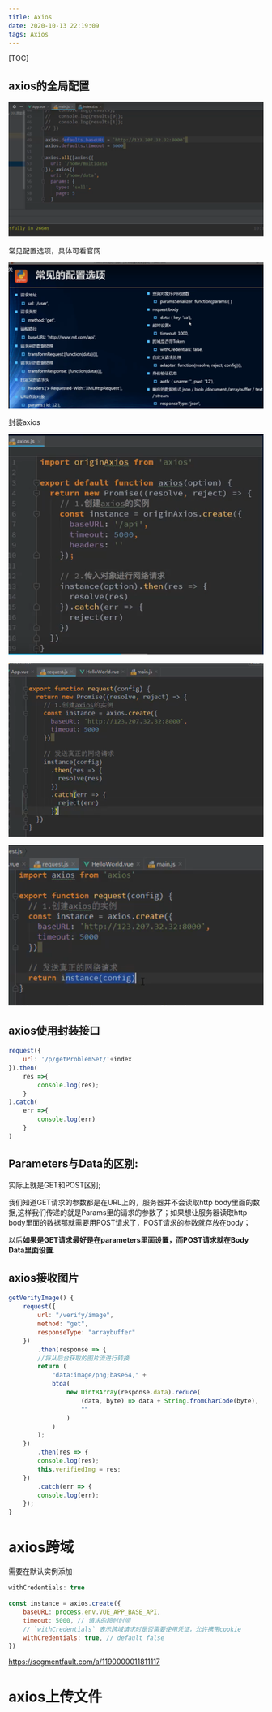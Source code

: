 ```yaml
---
title: Axios
date: 2020-10-13 22:19:09
tags: Axios
---
```

[TOC]

## axios的全局配置

![1570541353621](imgs\1570541353621.png)

常见配置选项，具体可看官网

![1570541513944](imgs\1570541513944.png)

封装axios

![1570542920896](imgs\1570542920896.png)

![1570542391146](imgs\1570542391146.png)

![1570542483129](imgs\1570542483129.png)



## axios使用封装接口

```js
request({
    url: '/p/getProblemSet/'+index
}).then(
    res =>{
        console.log(res);
    }
).catch(
    err =>{
        console.log(err)
    }
)
```

## Parameters与Data的区别:

实际上就是GET和POST区别;

我们知道GET请求的参数都是在URL上的，服务器并不会读取http body里面的数据,这样我们传递的就是Params里的请求的参数了；如果想让服务器读取http body里面的数据那就需要用POST请求了，POST请求的参数就存放在body；

以后**如果是GET请求最好是在parameters里面设置，而POST请求就在Body Data里面设置**.



## axios接收图片

```js
getVerifyImage() {
    request({
        url: "/verify/image",
        method: "get",
        responseType: "arraybuffer"
    })
        .then(response => {
        //将从后台获取的图片流进行转换
        return (
            "data:image/png;base64," +
            btoa(
                new Uint8Array(response.data).reduce(
                    (data, byte) => data + String.fromCharCode(byte),
                    ""
                )
            )
        );
    })
        .then(res => {
        console.log(res);
        this.verifiedImg = res;
    })
        .catch(err => {
        console.log(err);
    });
}
```

# axios跨域

需要在默认实例添加

```js
withCredentials: true
```

```js
const instance = axios.create({
    baseURL: process.env.VUE_APP_BASE_API,  
    timeout: 5000, // 请求的超时时间
    // `withCredentials` 表示跨域请求时是否需要使用凭证，允许携带cookie
    withCredentials: true, // default false
})
```

https://segmentfault.com/a/1190000011811117

# axios上传文件